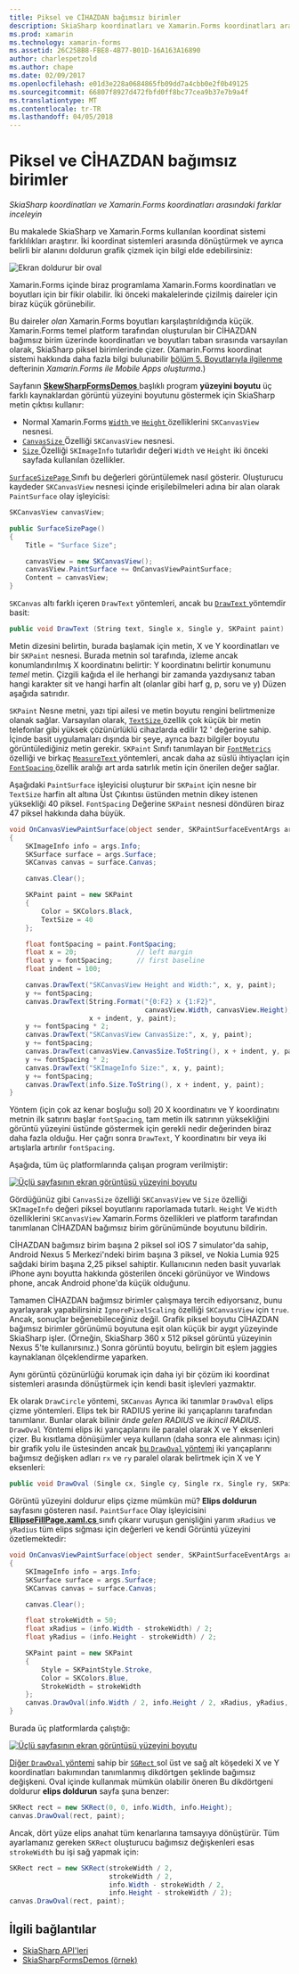 ```yaml
---
title: Piksel ve CİHAZDAN bağımsız birimler
description: SkiaSharp koordinatları ve Xamarin.Forms koordinatları arasındaki farklar inceleyin
ms.prod: xamarin
ms.technology: xamarin-forms
ms.assetid: 26C25BB8-FBE8-4B77-B01D-16A163A16890
author: charlespetzold
ms.author: chape
ms.date: 02/09/2017
ms.openlocfilehash: e01d3e228a0684865fb09dd7a4cbb0e2f0b49125
ms.sourcegitcommit: 66807f8927d472fbfd0ff8bc77cea9b37e7b9a4f
ms.translationtype: MT
ms.contentlocale: tr-TR
ms.lasthandoff: 04/05/2018
---
```

# <a name="pixels-and-device-independent-units"></a>Piksel ve CİHAZDAN bağımsız birimler

_SkiaSharp koordinatları ve Xamarin.Forms koordinatları arasındaki farklar inceleyin_

Bu makalede SkiaSharp ve Xamarin.Forms kullanılan koordinat sistemi farklılıkları araştırır. İki koordinat sistemleri arasında dönüştürmek ve ayrıca belirli bir alanını doldurun grafik çizmek için bilgi elde edebilirsiniz:

![](pixels-images/screenfillexample.png "Ekran doldurur bir oval")

Xamarin.Forms içinde biraz programlama Xamarin.Forms koordinatları ve boyutları için bir fikir olabilir. İki önceki makalelerinde çizilmiş daireler için biraz küçük görünebilir.

Bu daireler *olan* Xamarin.Forms boyutları karşılaştırıldığında küçük. Xamarin.Forms temel platform tarafından oluşturulan bir CİHAZDAN bağımsız birim üzerinde koordinatları ve boyutları taban sırasında varsayılan olarak, SkiaSharp piksel birimlerinde çizer. (Xamarin.Forms koordinat sistemi hakkında daha fazla bilgi bulunabilir [bölüm 5. Boyutlarıyla ilgilenme](~/xamarin-forms/creating-mobile-apps-xamarin-forms/summaries/chapter05.md) defterinin *Xamarin.Forms ile Mobile Apps oluşturma*.)

Sayfanın [ **SkewSharpFormsDemos** ](https://developer.xamarin.com/samples/xamarin-forms/SkiaSharpForms/Demos/) başlıklı program **yüzeyini boyutu** üç farklı kaynaklardan görüntü yüzeyini boyutunu göstermek için SkiaSharp metin çıktısı kullanır:

- Normal Xamarin.Forms [ `Width` ](https://developer.xamarin.com/api/property/Xamarin.Forms.VisualElement.Width/) ve [ `Height` ](https://developer.xamarin.com/api/property/Xamarin.Forms.VisualElement.Height/) özelliklerini `SKCanvasView` nesnesi.
- [ `CanvasSize` ](https://developer.xamarin.com/api/property/SkiaSharp.Views.Forms.SKCanvasView.CanvasSize/) Özelliği `SKCanvasView` nesnesi.
- [ `Size` ](https://developer.xamarin.com/api/property/SkiaSharp.SKImageInfo.Size/) Özelliği `SKImageInfo` tutarlıdır değeri `Width` ve `Height` iki önceki sayfada kullanılan özellikler.

[ `SurfaceSizePage` ](https://github.com/xamarin/xamarin-forms-samples/blob/master/SkiaSharpForms/Demos/Demos/SkiaSharpFormsDemos/Basics/SurfaceSizePage.cs) Sınıfı bu değerleri görüntülemek nasıl gösterir. Oluşturucu kaydeder `SKCanvasView` nesnesi içinde erişilebilmeleri adına bir alan olarak `PaintSurface` olay işleyicisi:

```csharp
SKCanvasView canvasView;

public SurfaceSizePage()
{
    Title = "Surface Size";

    canvasView = new SKCanvasView();
    canvasView.PaintSurface += OnCanvasViewPaintSurface;
    Content = canvasView;
}
```

`SKCanvas` altı farklı içeren `DrawText` yöntemleri, ancak bu [ `DrawText` ](https://developer.xamarin.com/api/member/SkiaSharp.SKCanvas.DrawText/p/System.String/System.Single/System.Single/SkiaSharp.SKPaint/) yöntemdir basit:

```csharp
public void DrawText (String text, Single x, Single y, SKPaint paint)
```

Metin dizesini belirtin, burada başlamak için metin, X ve Y koordinatları ve bir `SKPaint` nesnesi. Burada metnin sol tarafında, izleme ancak konumlandırılmış X koordinatını belirtir: Y koordinatını belirtir konumunu *temel* metin. Çizgili kağıda el ile herhangi bir zamanda yazdıysanız taban hangi karakter sit ve hangi harfin alt (olanlar gibi harf g, p, soru ve y) Düzen aşağıda satırıdır.

`SKPaint` Nesne metni, yazı tipi ailesi ve metin boyutu rengini belirtmenize olanak sağlar. Varsayılan olarak, [ `TextSize` ](https://developer.xamarin.com/api/property/SkiaSharp.SKPaint.TextSize/) özellik çok küçük bir metin telefonlar gibi yüksek çözünürlüklü cihazlarda edilir 12 ' değerine sahip. İçinde basit uygulamaları dışında bir şeye, ayrıca bazı bilgiler boyutu görüntülediğiniz metin gerekir. `SKPaint` Sınıfı tanımlayan bir [ `FontMetrics` ](https://developer.xamarin.com/api/property/SkiaSharp.SKPaint.FontMetrics/) özelliği ve birkaç [ `MeasureText` ](https://developer.xamarin.com/api/member/SkiaSharp.SKPaint.MeasureText/p/System.String/) yöntemleri, ancak daha az süslü ihtiyaçları için [ `FontSpacing` ](https://developer.xamarin.com/api/property/SkiaSharp.SKPaint.FontSpacing/) özellik aralığı art arda satırlık metin için önerilen değer sağlar.

Aşağıdaki `PaintSurface` işleyicisi oluşturur bir `SKPaint` için nesne bir `TextSize` harfin alt altına Üst Çıkıntısı üstünden metnin dikey istenen yüksekliği 40 piksel. `FontSpacing` Değerine `SKPaint` nesnesi döndüren biraz 47 piksel hakkında daha büyük.

```csharp
void OnCanvasViewPaintSurface(object sender, SKPaintSurfaceEventArgs args)
{
    SKImageInfo info = args.Info;
    SKSurface surface = args.Surface;
    SKCanvas canvas = surface.Canvas;

    canvas.Clear();

    SKPaint paint = new SKPaint
    {
        Color = SKColors.Black,
        TextSize = 40
    };

    float fontSpacing = paint.FontSpacing;
    float x = 20;               // left margin
    float y = fontSpacing;      // first baseline
    float indent = 100;

    canvas.DrawText("SKCanvasView Height and Width:", x, y, paint);
    y += fontSpacing;
    canvas.DrawText(String.Format("{0:F2} x {1:F2}",
                                  canvasView.Width, canvasView.Height),
                    x + indent, y, paint);
    y += fontSpacing * 2;
    canvas.DrawText("SKCanvasView CanvasSize:", x, y, paint);
    y += fontSpacing;
    canvas.DrawText(canvasView.CanvasSize.ToString(), x + indent, y, paint);
    y += fontSpacing * 2;
    canvas.DrawText("SKImageInfo Size:", x, y, paint);
    y += fontSpacing;
    canvas.DrawText(info.Size.ToString(), x + indent, y, paint);
}
```

Yöntem (için çok az kenar boşluğu sol) 20 X koordinatını ve Y koordinatını metnin ilk satırını başlar `fontSpacing`, tam metin ilk satırının yüksekliğini görüntü yüzeyini üstünde göstermek için gerekli nedir değerinden biraz daha fazla olduğu. Her çağrı sonra `DrawText`, Y koordinatını bir veya iki artışlarla artırılır `fontSpacing`.

Aşağıda, tüm üç platformlarında çalışan program verilmiştir:

[![](pixels-images/surfacesize-small.png "Üçlü sayfasının ekran görüntüsü yüzeyini boyutu")](pixels-images/surfacesize-large.png#lightbox "Üçlü sayfasının ekran görüntüsü yüzeyini boyutu")

Gördüğünüz gibi `CanvasSize` özelliği `SKCanvasView` ve `Size` özelliği `SKImageInfo` değeri piksel boyutlarını raporlamada tutarlı. `Height` Ve `Width` özelliklerini `SKCanvasView` Xamarin.Forms özellikleri ve platform tarafından tanımlanan CİHAZDAN bağımsız birim görünümünde boyutunu bildirin.

CİHAZDAN bağımsız birim başına 2 piksel sol iOS 7 simulator'da sahip, Android Nexus 5 Merkezi'ndeki birim başına 3 piksel, ve Nokia Lumia 925 sağdaki birim başına 2,25 piksel sahiptir. Kullanıcının neden basit yuvarlak iPhone aynı boyutta hakkında gösterilen önceki görünüyor ve Windows phone, ancak Android phone'da küçük olduğunu.

Tamamen CİHAZDAN bağımsız birimler çalışmaya tercih ediyorsanız, bunu ayarlayarak yapabilirsiniz `IgnorePixelScaling` özelliği `SKCanvasView` için `true`. Ancak, sonuçlar beğenebileceğiniz değil. Grafik piksel boyutu CİHAZDAN bağımsız birimler görünümü boyutuna eşit olan küçük bir aygıt yüzeyinde SkiaSharp işler. (Örneğin, SkiaSharp 360 x 512 piksel görüntü yüzeyinin Nexus 5'te kullanırsınız.) Sonra görüntü boyutu, belirgin bit eşlem jaggies kaynaklanan ölçeklendirme yaparken.

Aynı görüntü çözünürlüğü korumak için daha iyi bir çözüm iki koordinat sistemleri arasında dönüştürmek için kendi basit işlevleri yazmaktır.

Ek olarak `DrawCircle` yöntemi, `SKCanvas` Ayrıca iki tanımlar `DrawOval` elips çizme yöntemleri. Elips tek bir RADIUS yerine iki yarıçaplarını tarafından tanımlanır. Bunlar olarak bilinir *önde gelen RADIUS* ve *ikincil RADIUS*. `DrawOval` Yöntemi elips iki yarıçaplarını ile paralel olarak X ve Y eksenleri çizer. Bu kısıtlama dönüşümler veya kullanın (daha sonra ele alınması için) bir grafik yolu ile üstesinden ancak [bu `DrawOval` yöntemi](https://developer.xamarin.com/api/member/SkiaSharp.SKCanvas.DrawOval/p/System.Single/System.Single/System.Single/System.Single/SkiaSharp.SKPaint/) iki yarıçaplarını bağımsız değişken adları `rx` ve `ry` paralel olarak belirtmek için X ve Y eksenleri:

```csharp
public void DrawOval (Single cx, Single cy, Single rx, Single ry, SKPaint paint)
```

Görüntü yüzeyini doldurur elips çizme mümkün mü? **Elips doldurun** sayfasını gösteren nasıl. `PaintSurface` Olay işleyicisini [ **EllipseFillPage.xaml.cs** ](https://github.com/xamarin/xamarin-forms-samples/blob/master/SkiaSharpForms/Demos/Demos/SkiaSharpFormsDemos/Basics/EllipseFillPage.xaml.cs) sınıfı çıkarır vuruşun genişliğini yarım `xRadius` ve `yRadius` tüm elips sığması için değerleri ve kendi Görüntü yüzeyini özetlemektedir:

```csharp
void OnCanvasViewPaintSurface(object sender, SKPaintSurfaceEventArgs args)
{
    SKImageInfo info = args.Info;
    SKSurface surface = args.Surface;
    SKCanvas canvas = surface.Canvas;

    canvas.Clear();

    float strokeWidth = 50;
    float xRadius = (info.Width - strokeWidth) / 2;
    float yRadius = (info.Height - strokeWidth) / 2;

    SKPaint paint = new SKPaint
    {
        Style = SKPaintStyle.Stroke,
        Color = SKColors.Blue,
        StrokeWidth = strokeWidth
    };
    canvas.DrawOval(info.Width / 2, info.Height / 2, xRadius, yRadius, paint);
}
```

Burada üç platformlarda çalıştığı:

[![](pixels-images/ellipsefill-small.png "Üçlü sayfasının ekran görüntüsü yüzeyini boyutu")](pixels-images/ellipsefill-large.png#lightbox "Üçlü sayfasının ekran görüntüsü yüzeyini boyutu")

[Diğer `DrawOval` yöntemi](https://developer.xamarin.com/api/member/SkiaSharp.SKCanvas.DrawOval/p/SkiaSharp.SKRect/SkiaSharp.SKPaint/) sahip bir [ `SGRect` ](https://developer.xamarin.com/api/type/SkiaSharp.SKRect/) sol üst ve sağ alt köşedeki X ve Y koordinatları bakımından tanımlanmış dikdörtgen şeklinde bağımsız değişkeni. Oval içinde kullanmak mümkün olabilir öneren Bu dikdörtgeni doldurur **elips doldurun** sayfa şuna benzer:

```csharp
SKRect rect = new SKRect(0, 0, info.Width, info.Height);
canvas.DrawOval(rect, paint);
```

Ancak, dört yüze elips anahat tüm kenarlarına tamsayıya dönüştürür. Tüm ayarlamanız gereken `SKRect` oluşturucu bağımsız değişkenleri esas `strokeWidth` bu işi sağ yapmak için:

```csharp
SKRect rect = new SKRect(strokeWidth / 2,
                         strokeWidth / 2,
                         info.Width - strokeWidth / 2,
                         info.Height - strokeWidth / 2);
canvas.DrawOval(rect, paint);
```


## <a name="related-links"></a>İlgili bağlantılar

- [SkiaSharp API'leri](https://developer.xamarin.com/api/root/SkiaSharp/)
- [SkiaSharpFormsDemos (örnek)](https://developer.xamarin.com/samples/xamarin-forms/SkiaSharpForms/Demos/)
